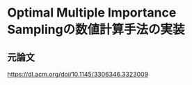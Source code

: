 # Optimal Multiple Importance Samplingの数値計算手法の実装

## 元論文
https://dl.acm.org/doi/10.1145/3306346.3323009
